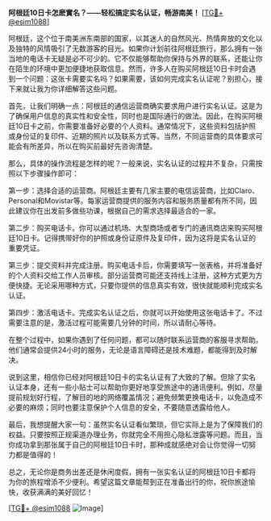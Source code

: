 **阿根廷10日卡怎麽實名？——轻松搞定实名认证，畅游南美！** [[TG💪+ @esim1088](https://t.me/s/esim1088)]

阿根廷，这个位于南美洲东南部的国家，以其迷人的自然风光、热情奔放的文化以及独特的风情吸引了无数游客的目光。如果你计划前往阿根廷旅行，那么拥有一张当地的电话卡无疑是必不可少的。它不仅能够帮助你保持与外界的联系，还能让你在陌生的环境中更加便捷地获取信息。然而，许多人在购买阿根廷10日卡时会遇到一个问题：这张卡需要实名吗？如果需要，该如何完成实名认证呢？别担心，接下来就让我为你详细解答这些问题。

首先，让我们明确一点：阿根廷的通信运营商确实要求用户进行实名认证。这是为了确保用户信息的真实性和安全性，同时也是国际通行的做法。因此，在购买阿根廷10日卡之前，你需要准备好必要的个人资料。通常情况下，这些资料包括护照或身份证的复印件、近期的照片以及联系方式等。当然，不同运营商的具体要求可能会有所差异，所以在购买前最好先咨询清楚。

那么，具体的操作流程是怎样的呢？一般来说，实名认证的过程并不复杂，只需按照以下步骤操作即可：

第一步：选择合适的运营商。阿根廷主要有几家主要的电信运营商，比如Claro、Personal和Movistar等。每家运营商提供的服务内容和服务质量都有所不同，因此建议你在出发前多做些功课，根据自己的需求选择最适合的一家。

第二步：购买电话卡。你可以通过机场、大型商场或者专门的通讯商店来购买阿根廷10日卡。记得携带好你的护照或身份证原件及复印件，因为这将是实名认证的重要凭证。

第三步：提交资料并完成注册。购买电话卡后，你需要填写一张表格，并将准备好的个人资料交给工作人员审核。部分运营商可能还支持线上注册，这种方式更为方便快捷。无论采用哪种方式，只要你提供的信息真实有效，很快就能顺利完成实名认证。

第四步：激活电话卡。完成实名认证之后，你就可以开始使用这张电话卡了。不过需要注意的是，激活过程可能需要几分钟的时间，所以请耐心等待。

在整个过程中，如果你遇到了任何问题，都可以随时联系运营商的客服寻求帮助。他们通常会提供24小时的服务，无论是语言障碍还是技术难题，都能得到及时解决。

说到这里，相信你已经对阿根廷10日卡的实名认证有了大致的了解。但除了实名认证本身，还有一些小贴士可以帮助你更好地享受旅途中的通讯便利。例如，尽量提前规划好行程，了解目的地的网络覆盖情况；避免频繁更换电话卡，以免造成不必要的麻烦；同时也要注意保护个人信息的安全，不要随意透露给他人。

最后，我想提醒大家一句：虽然实名认证看似繁琐，但它实际上是为了保障我们的权益。只要按照正规渠道办理业务，你就完全不用担心隐私泄露等问题。而且，当你成功拿到那张属于自己的阿根廷10日卡时，那种成就感绝对会让你觉得一切努力都是值得的！

总之，无论你是商务出差还是休闲度假，拥有一张实名认证的阿根廷10日卡都将为你的旅程增添不少便利。希望这篇文章能帮到正在准备出行的你，祝你旅途愉快，收获满满的美好回忆！ 

[[TG💪+ @esim1088](https://t.me/s/esim1088) ![Image](https://i.postimg.cc/4NQfJmqS/Snipaste-2025-05-13-00-14-12.png)]